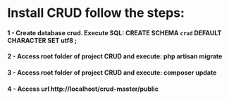 # Install CRUD follow the steps:

#### 1 - Create database crud. Execute SQL: CREATE SCHEMA `crud` DEFAULT CHARACTER SET utf8 ;
#### 2 - Access root folder of project CRUD and execute: php artisan migrate
#### 3 - Access root folder of project CRUD and execute: composer update
#### 4 - Access url http://localhost/crud-master/public
